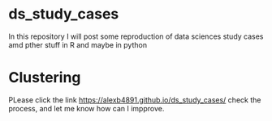 # ds_study_cases

In this repository I will post some reproduction of data sciences study cases amd pther stuff in R and maybe in python

# Clustering

PLease click the link https://alexb4891.github.io/ds_study_cases/ check the process, and let me know how can I impprove. 
